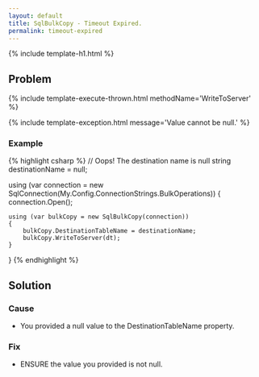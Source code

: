 ```yaml
---
layout: default
title: SqlBulkCopy - Timeout Expired.
permalink: timeout-expired
---
```


{% include template-h1.html %}

## Problem

{% include template-execute-thrown.html methodName='WriteToServer' %}

{% include template-exception.html message='Value cannot be null.' %}

### Example
{% highlight csharp %}
// Oops! The destination name is null
string destinationName = null;

using (var connection = new SqlConnection(My.Config.ConnectionStrings.BulkOperations))
{
    connection.Open();

    using (var bulkCopy = new SqlBulkCopy(connection))
    {
        bulkCopy.DestinationTableName = destinationName;
        bulkCopy.WriteToServer(dt);
    }
}
{% endhighlight %}

## Solution

### Cause

- You provided a null value to the DestinationTableName property.

### Fix

- ENSURE the value you provided is not null.
